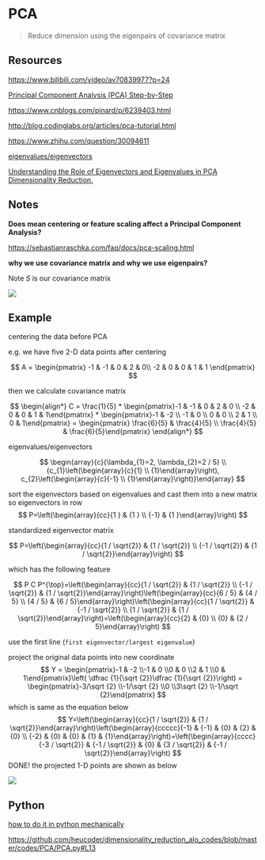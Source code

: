 # PCA

>Reduce dimension using the eigenpairs of covariance matrix

## Resources



https://www.bilibili.com/video/av70839977?p=24

[Principal Component Analysis (PCA) Step-by-Step](https://youtu.be/FgakZw6K1QQ)

https://www.cnblogs.com/pinard/p/6239403.html

http://blog.codinglabs.org/articles/pca-tutorial.html

https://www.zhihu.com/question/30094611

[eigenvalues/eigenvectors](http://setosa.io/ev/eigenvectors-and-eigenvalues/)

[Understanding the Role of Eigenvectors and Eigenvalues in PCA Dimensionality Reduction.](https://medium.com/@dareyadewumi650/understanding-the-role-of-eigenvectors-and-eigenvalues-in-pca-dimensionality-reduction-10186dad0c5c)







## Notes



**Does mean centering or feature scaling affect a Principal Component Analysis?**

https://sebastianraschka.com/faq/docs/pca-scaling.html



**why we use covariance matrix and why we use eigenpairs?**

Note $S$ is our covariance matrix



![](https://github.com/LuchaoQi/machine-learning/blob/master/PCA/Intuition.png?raw=true)





## Example



centering the data before PCA



e.g. we have five 2-D data points after centering



$$
A = \begin{pmatrix}
-1 & -1 & 0 & 2 & 0\\
-2 & 0 & 0 & 1 & 1
\end{pmatrix}
$$


then we calculate covariance matrix


$$
\begin{align*}
C = \frac{1}{5} * \begin{pmatrix}-1 & -1 & 0 & 2 & 0 \\
-2 & 0  & 0 & 1 & 1\end{pmatrix} * \begin{pmatrix}-1 & -2 \\ -1 & 0 \\ 0 & 0 \\ 2 & 1 \\ 0 & 1\end{pmatrix} = \begin{pmatrix} \frac{6}{5} & \frac{4}{5} \\ \frac{4}{5} & \frac{6}{5}\end{pmatrix}
\end{align*}
$$



eigenvalues/eigenvectors


$$
\begin{array}{c}{\lambda_{1}=2, \lambda_{2}=2 / 5} \\ {c_{1}\left(\begin{array}{c}{1} \\ {1}\end{array}\right), c_{2}\left(\begin{array}{c}{-1} \\ {1}\end{array}\right)}\end{array}
$$


sort the eigenvectors based on eigenvalues and cast them into a new matrix so eigenvectors in row
$$
P=\left(\begin{array}{cc}{1 } & {1 } \\ {-1} & {1 }\end{array}\right)
$$


standardized eigenvector matrix


$$
P=\left(\begin{array}{cc}{1 / \sqrt{2}} & {1 / \sqrt{2}} \\ {-1 / \sqrt{2}} & {1 / \sqrt{2}}\end{array}\right)
$$


which has the following feature


$$
P C P^{\top}=\left(\begin{array}{cc}{1 / \sqrt{2}} & {1 / \sqrt{2}} \\ {-1 / \sqrt{2}} & {1 / \sqrt{2}}\end{array}\right)\left(\begin{array}{cc}{6 / 5} & {4 / 5} \\ {4 / 5} & {6 / 5}\end{array}\right)\left(\begin{array}{cc}{1 / \sqrt{2}} & {-1 / \sqrt{2}} \\ {1 / \sqrt{2}} & {1 / \sqrt{2}}\end{array}\right)=\left(\begin{array}{cc}{2} & {0} \\ {0} & {2 / 5}\end{array}\right)
$$

use the first line (`first eigenvector/largest eigenvalue`)

project the original data points into new coordinate
$$
Y = \begin{pmatrix}-1 & -2 \\-1 & 0 \\0 & 0 \\2 & 1 \\0 & 1\end{pmatrix}\left( \dfrac {1}{\sqrt {2}}\dfrac {1}{\sqrt {2}}\right) = \begin{pmatrix}-3/\sqrt {2} \\-1/\sqrt {2} \\0 \\3\sqrt {2} \\-1/\sqrt {2}\end{pmatrix}
$$
which is same as the equation below
$$
Y=\left(\begin{array}{cc}{1 / \sqrt{2}} & {1 / \sqrt{2}}\end{array}\right)\left(\begin{array}{ccccc}{-1} & {-1} & {0} & {2} & {0} \\ {-2} & {0} & {0} & {1} & {1}\end{array}\right)=\left(\begin{array}{cccc}{-3 / \sqrt{2}} & {-1 / \sqrt{2}} & {0} & {3 / \sqrt{2}} & {-1 / \sqrt{2}}\end{array}\right)
$$
DONE! the projected 1-D points are shown as below

![](http://blog.codinglabs.org/uploads/pictures/pca-tutorial/07.png)



## Python

[how to do it in python mechanically](https://sebastianraschka.com/Articles/2015_pca_in_3_steps.html#a-summary-of-the-pca-approach)

https://github.com/heucoder/dimensionality_reduction_alo_codes/blob/master/codes/PCA/PCA.py#L13















